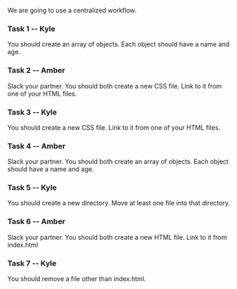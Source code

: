 We are going to use a centralized workflow.

### Task 1 -- Kyle
You should create an array of objects. Each object should have a name and age.

### Task 2 -- Amber
Slack your partner. You should both create a new CSS file. Link to it from one of your HTML files.

### Task 3 -- Kyle
You should create a new CSS file. Link to it from one of your HTML files.

### Task 4 -- Amber
Slack your partner. You should both create an array of objects. Each object should have a name and age.

### Task 5 -- Kyle
You should create a new directory. Move at least one file into that directory.

### Task 6 -- Amber
Slack your partner. You should both create a new HTML file. Link to it from index.html

### Task 7 -- Kyle
You should remove a file other than index.html.
